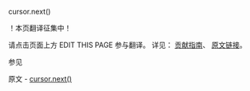  cursor.next()

 ！本页翻译征集中！

请点击页面上方 EDIT THIS PAGE 参与翻译。
详见：
[贡献指南]( https://github.com/JinMuInfo/MongoDB-Manual-zh/blob/master/CONTRIBUTING.md )、
[原文链接](  https://docs.mongodb.com/manual/reference/method/cursor.next/  )。

 参见

原文 - [cursor.next()]( https://docs.mongodb.com/manual/reference/method/cursor.next/ )

